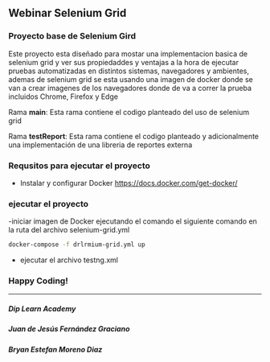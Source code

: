 ## Webinar Selenium Grid

### Proyecto base de Selenium Gird

Este proyecto esta diseñado para mostar una implementacion basica de selenium grid y  ver sus propiedaddes y ventajas a la hora de ejecutar pruebas automatizadas en distintos sistemas, navegadores y ambientes,
ademas de selenium grid se esta usando una imagen de docker donde se van a crear imagenes de los navegadores donde de va a correr la prueba incluidos Chrome, Firefox y Edge

Rama **main**: Esta rama contiene el codigo planteado del uso de selenium grid

Rama **testReport**: Esta rama contiene el codigo planteado  y adicionalmente una implementación de una libreria de reportes externa

### Requsitos para ejecutar el proyecto

- Instalar y configurar Docker https://docs.docker.com/get-docker/

### ejecutar el proyecto

-iniciar imagen de Docker ejecutando el comando el siguiente comando en la ruta del archivo  selenium-grid.yml
 ```sh
docker-compose -f drlrmium-grid.yml up
```
- ejecutar el archivo testng.xml
### Happy Coding!


------------


##### Dip Learn Academy
##### Juan de Jesús Fernández Graciano
##### Bryan Estefan Moreno Diaz
